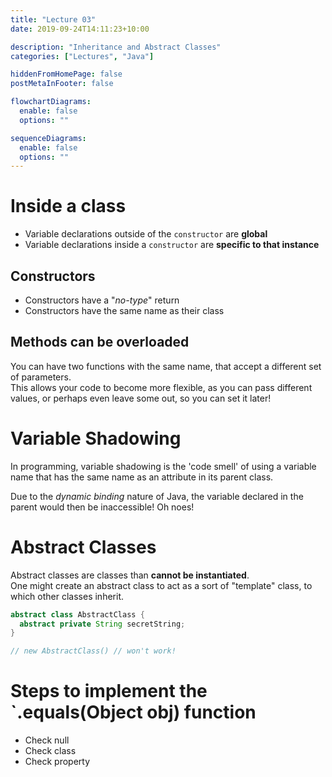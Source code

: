 ```yaml
---
title: "Lecture 03"
date: 2019-09-24T14:11:23+10:00

description: "Inheritance and Abstract Classes"
categories: ["Lectures", "Java"]

hiddenFromHomePage: false
postMetaInFooter: false

flowchartDiagrams:
  enable: false
  options: ""

sequenceDiagrams:
  enable: false
  options: ""
---
```


# Inside a class

- Variable declarations outside of the `constructor` are **global**
- Variable declarations inside a `constructor` are **specific to that instance**

## Constructors

- Constructors have a "_no-type_" return
- Constructors have the same name as their class

## Methods can be overloaded

You can have two functions with the same name, that accept a different set of parameters.  
This allows your code to become more flexible, as you can pass different values, or perhaps even leave some out, so you can set it later!

# Variable Shadowing

In programming, variable shadowing is the 'code smell' of using a variable name that has the same name as an attribute in its parent class.

Due to the _dynamic binding_ nature of Java, the variable declared in the parent would then be inaccessible! Oh noes!

# Abstract Classes

Abstract classes are classes than **cannot be instantiated**.  
One might create an abstract class to act as a sort of "template" class, to which other classes inherit.

```java
abstract class AbstractClass {
  abstract private String secretString;
}

// new AbstractClass() // won't work!
```

# Steps to implement the `.equals(Object obj)    function

- Check null
- Check class
- Check property
